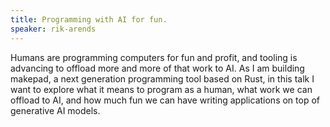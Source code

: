 ```yaml
---
title: Programming with AI for fun.
speaker: rik-arends
---
```


Humans are programming computers for fun and profit, and tooling is advancing to offload more and more of that work to AI. As I am building makepad, a next generation programming tool based on Rust, in this talk I want to explore what it means to program as a human, what work we can offload to AI, and how much fun we can have writing applications on top of generative AI models.
